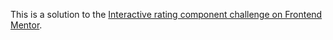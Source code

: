 
This is a solution to the [Interactive rating component challenge on Frontend Mentor](https://www.frontendmentor.io/challenges/interactive-rating-component-koxpeBUmI).
